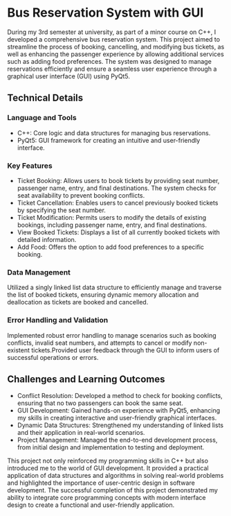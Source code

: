 # Bus Reservation System with GUI
During my 3rd semester at university, as part of a minor course on C++, I developed a comprehensive bus reservation system. This project aimed to streamline the process of booking, cancelling, and modifying bus tickets, as well as enhancing the passenger experience by allowing additional services such as adding food preferences. The system was designed to manage reservations efficiently and ensure a seamless user experience through a graphical user interface (GUI) using PyQt5.

## Technical Details

### Language and Tools
  - C++: Core logic and data structures for managing bus reservations.
  - PyQt5: GUI framework for creating an intuitive and user-friendly interface.

### Key Features
  - Ticket Booking: Allows users to book tickets by providing seat number, passenger name, entry, and final destinations. The system checks for seat availability to prevent booking conflicts.
  - Ticket Cancellation: Enables users to cancel previously booked tickets by specifying the seat number.
  - Ticket Modification: Permits users to modify the details of existing bookings, including passenger name, entry, and final destinations.
  - View Booked Tickets: Displays a list of all currently booked tickets with detailed information.
  - Add Food: Offers the option to add food preferences to a specific booking.

### Data Management
Utilized a singly linked list data structure to efficiently manage and traverse the list of booked tickets, ensuring dynamic memory allocation and deallocation as tickets are booked and cancelled.
    
### Error Handling and Validation
Implemented robust error handling to manage scenarios such as booking conflicts, invalid seat numbers, and attempts to cancel or modify non-existent tickets.Provided user feedback through the GUI to inform users of successful operations or errors.


## Challenges and Learning Outcomes

  - Conflict Resolution: Developed a method to check for booking conflicts, ensuring that no two passengers can book the same seat.
  - GUI Development: Gained hands-on experience with PyQt5, enhancing my skills in creating interactive and user-friendly graphical interfaces.
  - Dynamic Data Structures: Strengthened my understanding of linked lists and their application in real-world scenarios.
  - Project Management: Managed the end-to-end development process, from initial design and implementation to testing and deployment.

This project not only reinforced my programming skills in C++ but also introduced me to the world of GUI development. It provided a practical application of data structures and algorithms in solving real-world problems and highlighted the importance of user-centric design in software development. The successful completion of this project demonstrated my ability to integrate core programming concepts with modern interface design to create a functional and user-friendly application.

